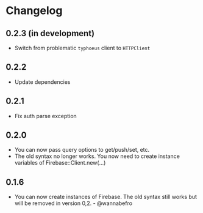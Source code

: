 # Changelog

## 0.2.3 (in development)

* Switch from problematic `typhoeus` client to `HTTPClient`

## 0.2.2

* Update dependencies

## 0.2.1

* Fix auth parse exception

## 0.2.0

* You can now pass query options to get/push/set, etc.
* The old syntax no longer works. You now need to create instance variables of Firebase::Client.new(...)

## 0.1.6

* You can now create instances of Firebase. The old syntax still works but will be removed in version 0,2. - @wannabefro
